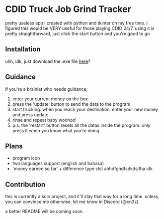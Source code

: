 # CDID Truck Job Grind Tracker
pretty useless app i created with python and tkinter on my free time. i figured this would be VERY useful for those playing CDID 24/7.
using it is pretty straightforward, just click the start button and you're good to go.

## Installation
uhh, idk, just download the .exe file [here](https://github.com/Kevinistic/cdidtjgt/releases/tag/v1.0)?

## Guidance
if you're a brainlet who needs guidance;

1. enter your current money on the box
2. press the 'update' button to send the data to the program
3. start trucking. when you reach your destination, enter your new money and press update.
4. rinse and repeat baby woohoo!
5. p.s. the 'restart' button resets all the datas inside the program. only press it when you know what you're doing.

## Plans
- program icon
- two languages support (english and bahasa)
- 'money earned so far' + difference type shit ahhdfghdfsdkdsjfha idk

## Contribution
this is currently a solo project, and it'll stay that way for a long time. unless, you can convince me otherwise. let me know in Discord (@cn3z).

a better README will be coming soon.
